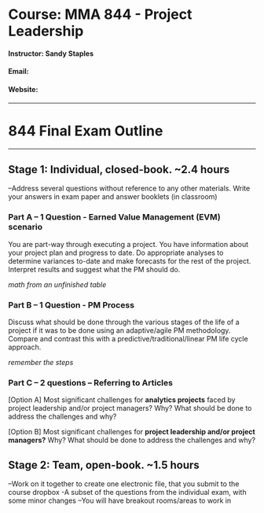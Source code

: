 # Course: MMA 844 - Project Leadership
#### Instructor: Sandy Staples
#### Email: 
#### Website: 


--------------------- 
# 844 Final Exam Outline
---------------------

## Stage 1: Individual, closed-book. ~2.4 hours

–Address several questions without reference to any other materials. Write your answers in exam paper and answer booklets (in classroom)

### Part A – 1 Question - Earned Value Management (EVM) scenario

You are part-way through executing a project. You have information about your project plan and progress to date. Do appropriate analyses to determine variances to-date and make forecasts for the rest of the project. Interpret results and suggest what the PM should do.


_math from an unfinished table_


### Part B – 1 Question - PM Process

Discuss what should be done through the various stages of the life of a project if it was to be done using an adaptive/agile PM methodology. Compare and contrast this with a predictive/traditional/linear PM life cycle approach.

_remember the steps_


### Part C – 2 questions – Referring to Articles

[Option A] Most significant challenges for **analytics projects** faced by project leadership and/or project managers? Why? What should be done to address the challenges and why?

[Option B] Most significant challenges for **project leadership and/or project managers?** Why? What should be done to address the challenges and why?




## Stage 2: Team, open-book. ~1.5 hours

–Work on it together to create one electronic file, that you submit to the course dropbox
-A subset of the questions from the individual exam, with some minor changes
–You will have breakout rooms/areas to work in

